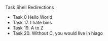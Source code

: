 Task Shell Redirections
- Task 0 Hello World
- Task 17. I hate bins
- Task 19. A to Z
- Task 20. Without C, you would live in hiago
